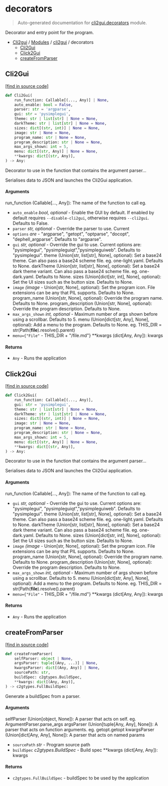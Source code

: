 # decorators

> Auto-generated documentation for [cli2gui.decorators](../../cli2gui/decorators.py) module.

Decorator and entry point for the program.

- [Cli2gui](../README.md#cli2gui-index) / [Modules](../README.md#cli2gui-modules) / [cli2gui](index.md#cli2gui) / decorators
    - [Cli2Gui](#cli2gui)
    - [Click2Gui](#click2gui)
    - [createFromParser](#createfromparser)

## Cli2Gui

[[find in source code]](../../cli2gui/decorators.py#L141)

```python
def Cli2Gui(
    run_function: Callable[(..., Any)] | None,
    auto_enable: bool = False,
    parser: str = 'argparse',
    gui: str = 'pysimplegui',
    theme: str | list[str] | None = None,
    darkTheme: str | list[str] | None = None,
    sizes: dict[(str, int)] | None = None,
    image: str | None = None,
    program_name: str | None = None,
    program_description: str | None = None,
    max_args_shown: int = 5,
    menu: dict[(str, Any)] | None = None,
    **kwargs: dict[(str, Any)],
) -> Any:
```

Decorator to use in the function that contains the argument parser...

Serialises data to JSON and launches the Cli2Gui application.

#### Arguments

run_function (Callable[..., Any]): The name of the function to call eg.
- `auto_enable` *bool, optional* - Enable the GUI by default. If enabled by
default requires `--disable-cli2gui`, otherwise requires `--cli2gui`.
Defaults to False.
- `parser` *str, optional* - Override the parser to use. Current
- `options` *are* - "argparse", "getopt", "optparse", "docopt",
"dephell_argparse". Defaults to "argparse".
- `gui` *str, optional* - Override the gui to use. Current options are:
"pysimplegui", "pysimpleguiqt","pysimpleguiweb". Defaults to
"pysimplegui".
theme (Union[str, list[str], None], optional): Set a base24 theme. Can
also pass a base24 scheme file. eg. one-light.yaml. Defaults to None.
darkTheme (Union[str, list[str], None], optional): Set a base24 dark
theme variant. Can also pass a base24 scheme file. eg. one-dark.yaml.
Defaults to None.
sizes (Union[dict[str, int], None], optional): Set the UI sizes such as
the button size. Defaults to None.
- `image` *(image* - Union[str, None], optional): Set the program icon. File
extensions can be any that PIL supports. Defaults to None.
program_name (Union[str, None], optional): Override the program name.
Defaults to None.
program_description (Union[str, None], optional): Override the program
description. Defaults to None.
- `max_args_shown` *int, optional* - Maximum number of args shown before
using a scrollbar. Defaults to 5.
menu (Union[dict[str, Any], None], optional): Add a menu to the program.
Defaults to None. eg. THIS_DIR = str(Path(__file__).resolve().parent)
- `menu={"File"` - THIS_DIR + "/file.md"}
**kwargs (dict[Any, Any]): kwargs

#### Returns

- `Any` - Runs the application

## Click2Gui

[[find in source code]](../../cli2gui/decorators.py#L76)

```python
def Click2Gui(
    run_function: Callable[(..., Any)],
    gui: str = 'pysimplegui',
    theme: str | list[str] | None = None,
    darkTheme: str | list[str] | None = None,
    sizes: dict[(str, int)] | None = None,
    image: str | None = None,
    program_name: str | None = None,
    program_description: str | None = None,
    max_args_shown: int = 5,
    menu: dict[(str, Any)] | None = None,
    **kwargs: dict[(str, Any)],
) -> Any:
```

Decorator to use in the function that contains the argument parser...

Serialises data to JSON and launches the Cli2Gui application.

#### Arguments

run_function (Callable[..., Any]): The name of the function to call eg.
- `gui` *str, optional* - Override the gui to use. Current options are:
"pysimplegui", "pysimpleguiqt","pysimpleguiweb". Defaults to
"pysimplegui".
theme (Union[str, list[str], None], optional): Set a base24 theme. Can
also pass a base24 scheme file. eg. one-light.yaml. Defaults to None.
darkTheme (Union[str, list[str], None], optional): Set a base24 dark
theme variant. Can also pass a base24 scheme file. eg. one-dark.yaml.
Defaults to None.
sizes (Union[dict[str, int], None], optional): Set the UI sizes such as
the button size. Defaults to None.
- `image` *(image* - Union[str, None], optional): Set the program icon. File
extensions can be any that PIL supports. Defaults to None.
program_name (Union[str, None], optional): Override the program name.
Defaults to None.
program_description (Union[str, None], optional): Override the program
description. Defaults to None.
- `max_args_shown` *int, optional* - Maximum number of args shown before
using a scrollbar. Defaults to 5.
menu (Union[dict[str, Any], None], optional): Add a menu to the program.
Defaults to None. eg. THIS_DIR = str(Path(__file__).resolve().parent)
- `menu={"File"` - THIS_DIR + "/file.md"}
**kwargs (dict[Any, Any]): kwargs

#### Returns

- `Any` - Runs the application

## createFromParser

[[find in source code]](../../cli2gui/decorators.py#L25)

```python
def createFromParser(
    selfParser: object | None,
    argsParser: tuple[(Any, ...)] | None,
    kwargsParser: dict[(Any, Any)] | None,
    sourcePath: str,
    buildSpec: c2gtypes.BuildSpec,
    **kwargs: dict[(Any, Any)],
) -> c2gtypes.FullBuildSpec:
```

Generate a buildSpec from a parser.

#### Arguments

selfParser (Union[object, None]): A parser that acts on self. eg. ArgumentParser.parse_args
argsParser (Union[tuple[Any, Any], None]): A parser that acts on function
arguments. eg. getopt.getopt
kwargsParser (Union[dict[Any, Any], None]): A parser that acts on named params
- `sourcePath` *str* - Program source path
- `buildSpec` *c2gtypes.BuildSpec* - Build spec
**kwargs (dict[Any, Any]): kwargs

#### Returns

- `c2gtypes.FullBuildSpec` - buildSpec to be used by the application

